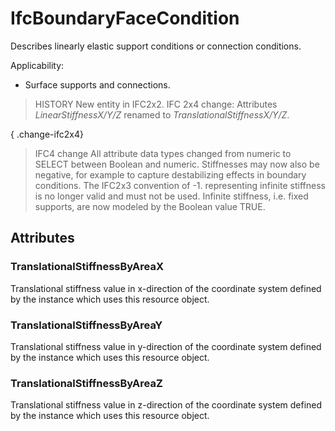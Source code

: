 # IfcBoundaryFaceCondition

Describes linearly elastic support conditions or connection conditions.
<!-- end of short definition -->


Applicability:

* Surface supports and connections.

> HISTORY New entity in IFC2x2.
> IFC 2x4 change: Attributes _LinearStiffnessX/Y/Z_ renamed to _TranslationalStiffnessX/Y/Z_.

{ .change-ifc2x4}
> IFC4 change All attribute data types changed from numeric to SELECT between Boolean and numeric. Stiffnesses may now also be negative, for example to capture destabilizing effects in boundary conditions. The IFC2x3 convention of -1. representing infinite stiffness is no longer valid and must not be used. Infinite stiffness, i.e. fixed supports, are now modeled by the Boolean value TRUE.

## Attributes

### TranslationalStiffnessByAreaX
Translational stiffness value in x-direction of the coordinate system defined by the instance which uses this resource object.

### TranslationalStiffnessByAreaY
Translational stiffness value in y-direction of the coordinate system defined by the instance which uses this resource object.

### TranslationalStiffnessByAreaZ
Translational stiffness value in z-direction of the coordinate system defined by the instance which uses this resource object.
